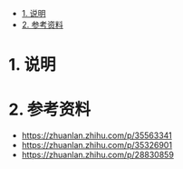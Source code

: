 <!-- TOC -->

- [1. 说明](#1-说明)
- [2. 参考资料](#2-参考资料)

<!-- /TOC -->

# 1. 说明


# 2. 参考资料

* https://zhuanlan.zhihu.com/p/35563341
* https://zhuanlan.zhihu.com/p/35326901
* https://zhuanlan.zhihu.com/p/28830859